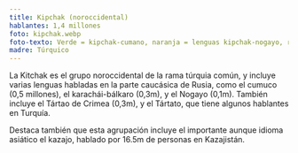 ```yaml
---
title: Kipchak (noroccidental)
hablantes: 1,4 millones
foto: kipchak.webp
foto-texto: Verde = kipchak-cumano, naranja = lenguas kipchak-nogayo, rojo = kipchak-bulgárico
madre: Túrquico
---
```


La Kitchak es el grupo noroccidental de la rama túrquia común, y incluye varias lenguas habladas en la parte caucásica de Rusia, como el cumuco (0,5 millones), el karachái-bálkaro (0,3m), y el Nogayo (0,1m). También incluye el Tártao de Crimea (0,3m), y el Tártato, que tiene algunos hablantes en Turquía.

Destaca también que esta agrupación incluye el importante aunque idioma asiático el kazajo, hablado por 16.5m de personas en Kazajistán.
